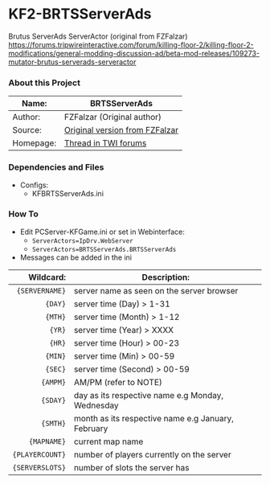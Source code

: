 # KF2-BRTSServerAds
Brutus ServerAds ServerActor (original from FZFalzar) https://forums.tripwireinteractive.com/forum/killing-floor-2/killing-floor-2-modifications/general-modding-discussion-ad/beta-mod-releases/109273-mutator-brutus-serverads-serveractor

### About this Project ###
Name:       |  BRTSServerAds
----------- |   -----------
Author:   | FZFalzar (Original author)
Source: 	|   [Original version from FZFalzar](https://forums.tripwireinteractive.com/forum/killing-floor-2/killing-floor-2-modifications/general-modding-discussion-ad/beta-mod-releases/109273-mutator-brutus-serverads-serveractor)
Homepage: | [Thread in TWI forums](https://forums.tripwireinteractive.com/forum/killing-floor-2/killing-floor-2-modifications/general-modding-discussion-ad/beta-mod-releases/109273-mutator-brutus-serverads-serveractor)


### Dependencies and Files ###

* Configs:
	- KFBRTSServerAds.ini
  
### How To ###

* Edit PCServer-KFGame.ini or set in Webinterface:
	- `ServerActors=IpDrv.WebServer`
	- `ServerActors=BRTSServerAds.BRTSServerAds`
* Messages can be added in the ini

Wildcard:			|	Description:
-------------------:|---------------------
`{SERVERNAME}`		| server name as seen on the server browser
`{DAY}` 			| server time (Day) 	> 1-31
`{MTH}` 			| server time (Month)   > 1-12
`{YR}`				| server time (Year)    > XXXX
`{HR}`           	| server time (Hour)    > 00-23
`{MIN}`          	| server time (Min)     > 00-59
`{SEC}`          	| server time (Second)  > 00-59
`{AMPM}`         	| AM/PM (refer to NOTE)
`{SDAY}`         	| day as its respective name e.g Monday, Wednesday
`{SMTH}`         	| month as its respective name e.g January, February
`{MAPNAME}`      	| current map name
`{PLAYERCOUNT}`  	| number of players currently on the server
`{SERVERSLOTS}`  	| number of slots the server has
